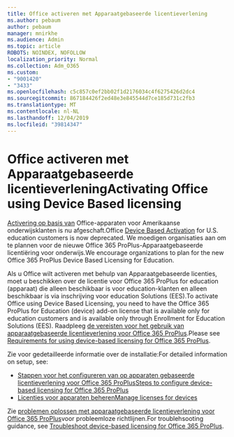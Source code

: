 ```yaml
---
title: Office activeren met Apparaatgebaseerde licentieverlening
ms.author: pebaum
author: pebaum
manager: mnirkhe
ms.audience: Admin
ms.topic: article
ROBOTS: NOINDEX, NOFOLLOW
localization_priority: Normal
ms.collection: Adm_O365
ms.custom:
- "9001420"
- "3433"
ms.openlocfilehash: c5c857c0ef2bb02f1d2176034c4f6275426d2dc4
ms.sourcegitcommit: 867184426f2ed48e3e845544d7ce185d731c2fb3
ms.translationtype: MT
ms.contentlocale: nl-NL
ms.lasthandoff: 12/04/2019
ms.locfileid: "39814347"
---
```

# <a name="activating-office-using-device-based-licensing"></a><span data-ttu-id="dbdc6-102">Office activeren met Apparaatgebaseerde licentieverlening</span><span class="sxs-lookup"><span data-stu-id="dbdc6-102">Activating Office using Device Based licensing</span></span>

<span data-ttu-id="dbdc6-103">[Activering op basis van](https://aka.ms/officedba) Office-apparaten voor Amerikaanse onderwijsklanten is nu afgeschaft.</span><span class="sxs-lookup"><span data-stu-id="dbdc6-103">Office [Device Based Activation](https://aka.ms/officedba) for U.S. education customers is now deprecated.</span></span> <span data-ttu-id="dbdc6-104">We moedigen organisaties aan om te plannen voor de nieuwe Office 365 ProPlus-Apparaatgebaseerde licentiëring voor onderwijs.</span><span class="sxs-lookup"><span data-stu-id="dbdc6-104">We encourage organizations to plan for the new Office 365 ProPlus Device Based Licensing for Education.</span></span>

<span data-ttu-id="dbdc6-105">Als u Office wilt activeren met behulp van Apparaatgebaseerde licenties, moet u beschikken over de licentie voor Office 365 ProPlus for education (apparaat) die alleen beschikbaar is voor education-klanten en alleen beschikbaar is via inschrijving voor education Solutions (EES).</span><span class="sxs-lookup"><span data-stu-id="dbdc6-105">To activate Office using Device Based Licensing, you need to have the Office 365 ProPlus for Education (device) add-on license that is available only for education customers and is available only through Enrollment for Education Solutions (EES).</span></span> <span data-ttu-id="dbdc6-106">Raadpleeg [de vereisten voor het gebruik van apparaatgebaseerde licentieverlening voor Office 365 ProPlus](https://docs.microsoft.com/deployoffice/device-based-licensing#requirements-for-using-device-based-licensing-for-office-365-proplus).</span><span class="sxs-lookup"><span data-stu-id="dbdc6-106">Please see [Requirements for using device-based licensing for Office 365 ProPlus](https://docs.microsoft.com/deployoffice/device-based-licensing#requirements-for-using-device-based-licensing-for-office-365-proplus).</span></span>

<span data-ttu-id="dbdc6-107">Zie voor gedetailleerde informatie over de installatie:</span><span class="sxs-lookup"><span data-stu-id="dbdc6-107">For detailed information on setup, see:</span></span>
- [<span data-ttu-id="dbdc6-108">Stappen voor het configureren van op apparaten gebaseerde licentieverlening voor Office 365 ProPlus</span><span class="sxs-lookup"><span data-stu-id="dbdc6-108">Steps to configure device-based licensing for Office 365 ProPlus</span></span>](https://docs.microsoft.com/deployoffice/device-based-licensing#steps-to-configure-device-based-licensing-for-office-365-proplus)
- [<span data-ttu-id="dbdc6-109">Licenties voor apparaten beheren</span><span class="sxs-lookup"><span data-stu-id="dbdc6-109">Manage licenses for devices</span></span>](https://docs.microsoft.com/Office365/Admin/misc/manage-licenses-for-devices)

<span data-ttu-id="dbdc6-110">Zie [problemen oplossen met apparaatgebaseerde licentieverlening voor Office 365 ProPlus](https://docs.microsoft.com/deployoffice/device-based-licensing#troubleshoot-device-based-licensing-for-office-365-proplus)voor probleemloze richtlijnen.</span><span class="sxs-lookup"><span data-stu-id="dbdc6-110">For troublehsooting guidance, see [Troubleshoot device-based licensing for Office 365 ProPlus](https://docs.microsoft.com/deployoffice/device-based-licensing#troubleshoot-device-based-licensing-for-office-365-proplus).</span></span>
